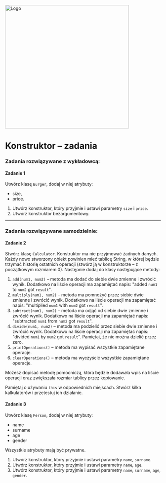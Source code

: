 <img alt="Logo" src="https://coderslab.pl/img/coderslab-logo.png" width="400">

# Konstruktor – zadania

### Zadania rozwiązywane z wykładowcą:

#### Zadanie 1

Utwórz klasę `Burger`, dodaj w niej atrybuty:

- size,
- price.

1. Utwórz konstruktor, który przyjmie i ustawi parametry `size` i `price`.
2. Utwórz konstruktor bezargumentowy.

-----------------------------------------------------------------------------

### Zadania rozwiązywane samodzielnie:

#### Zadanie 2

Stwórz klasę ```Calculator```. Konstruktor ma nie przyjmować żadnych danych.
Każdy nowo stworzony obiekt powinien mieć tablicę String, w której będzie trzymać historię ostatnich operacji 
(stwórz ją w konstruktorze – z początkowym rozmiarem 0).
Następnie dodaj do klasy następujące metody:

1. ```add(num1, num2)``` – metoda ma dodać do siebie dwie zmienne i zwrócić wynik. Dodatkowo na liście operacji ma zapamiętać napis: "added ```num1``` to ```num2``` got ```result```".
2. ```multiply(num1, num2)``` – metoda ma pomnożyć przez siebie dwie zmienne i zwrócić wynik. Dodatkowo na liście operacji ma zapamiętać napis: "multiplied ```num1``` with ```num2``` got ```result```".
3. ```subtract(num1, num2)``` – metoda ma odjąć od siebie dwie zmienne i zwrócić wynik. Dodatkowo na liście operacji ma zapamiętać napis: "subtracted ```num1``` from ```num2``` got ```result```".
4. ```divide(num1, num2)``` – metoda ma podzielić przez siebie dwie zmienne i zwrócić wynik. Dodatkowo na liście operacji ma zapamiętać napis: "divided ```num1``` by ```num2``` got ```result```". Pamiętaj, że nie można dzielić przez zero.
5. ```printOperations()``` – metoda ma wypisać wszystkie zapamiętane operacje.
6. ```clearOperations()``` – metoda ma wyczyścić wszystkie zapamiętane operacje.

Możesz dopisać metodę pomocniczą, która będzie dodawała wpis na liście operacji oraz zwiększała rozmiar tablicy przez kopiowanie.

Pamiętaj o używaniu ```this``` w odpowiednich miejscach.
Stwórz kilka kalkulatorów i przetestuj ich działanie.

#### Zadanie 3

Utwórz klasę `Person`, dodaj w niej atrybuty:

- name
- surname
- age
- gender

Wszystkie atrybuty mają być prywatne.

1. Utwórz konstruktor, który przyjmie i ustawi parametry `name`, `surname`.
2. Utwórz konstruktor, który przyjmie i ustawi parametry `name`, `age`.
3. Utwórz konstruktor, który przyjmie i ustawi parametry `name`, `surname`, `age`, `gender`.

